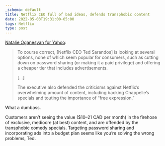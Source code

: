 ```yaml
---
_schema: default
title: Netflix CEO full of bad ideas, defends transphobic content
date: 2022-05-03T19:31:00-05:00
tags: Netflix
type: post
---
```

[Natalie Oganesyan for Yahoo](https://www.yahoo.com/entertainment/ted-sarandos-insists-d-pass-165944206.html):

> To course correct, \[Netflix CEO Ted Sarandos\] is looking at several options, none of which seem popular for consumers, such as cutting down on password sharing (or making it a paid privilege) and offering a cheaper tier that includes advertisements.
>
> \[…\]
>
> The executive also defended the criticisms against Netflix’s overwhelming amount of content, including backing Chappelle’s specials and touting the importance of “free expression.”

What a dumbass.

Customers aren’t seeing the value ($10–21 CAD per month) in the firehose of exclusive, mediocre (at best) content, and are offended by the transphobic comedy specials. Targeting password sharing and incorporating ads into a budget plan seems like you’re solving the wrong problems, Ted.